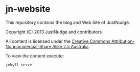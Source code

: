 jn-website
==========
This repository contains the blog and Web Site of JustNudge.

Copyright (C) 2013 JustNudge and contributors

All content is licensed under the [Creative Commons Attribution-Noncommercial-Share Alike 2.5 Australia](http://creativecommons.org/licenses/by-nc-sa/2.5/au/).

To view the content execute:

    jekyll serve